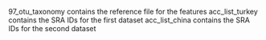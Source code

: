97_otu_taxonomy contains the reference file for the features
acc_list_turkey contains the SRA IDs for the first dataset
acc_list_china contains the SRA IDs for the second dataset

